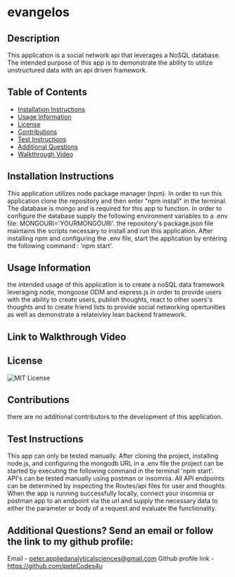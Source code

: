 # evangelos

## Description
This application is a social network api that leverages a NoSQL database. The intended purpose of this app is to demonstrate the ability to utilize unstructured data with an api driven framework.

## Table of Contents
- [Installation Instructions](#Installation-Instructions)
- [Usage Information](#Usage-Information)
- [License](#License)
- [Contributions](#Contributions)
- [Test Instructions](#Test-Instructions)
- [Additional Questions](#additional-questions-send-an-email-or-follow-the-link-to-my-github-profile)
- [Walkthrough Video](#Link-to-Walkthrough-Video) 

## Installation Instructions
This application utilizes node package manager (npm). In order to run this application clone the repository and then enter "npm install" in the terminal. The database is mongo and is required  for this app to function. In order to configure the database supply the following environment variables to a .env file: MONGOURI='YOURMONGOURI'. the repository's package.json file maintains the scripts necessary to install and run this application. After installing npm and configuring the .env file, start the application by entering the following command : 'npm start'.

## Usage Information
the intended usage of this application is to create a noSQL data framework leveraging node, mongoose ODM and express.js in order to provide users with the ability to create users, publish thoughts, react to other users's thoughts and to create friend lists to provide social networking opertunities as well as demonstrate a relateivley lean backend framework. 

## Link to Walkthrough Video

## License
![MIT License](https://img.shields.io/badge/License-MIT-yellow.svg)

## Contributions
there are no additional contributors to the development of this application.

## Test Instructions
This app can only be tested manually. After cloning the project, installing node.js, and configuring the mongodb URL in a .env file the project can be started by executing the following command in the terminal 'npm start'. API's can be tested manually using postman or insomnia. All API endpoints can be determined by inspecting the Routes/api files for user and thoughts. When the app is running successfully locally, connect your insomnia or postman app to an endpoint via the url and supply the necessary data to either the parameter or body of a request and evaluate the functionality.

## Additional Questions? Send an email or follow the link to my github profile:
Email - peter.appliedanalyticalsciences@gmail.com 
Github profile link - https://github.com/peteCodes4u
